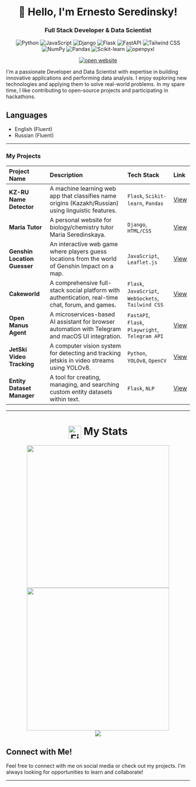 <div align="center">
<h1>👋 Hello, I'm Ernesto Seredinsky!</h1>
<h3>Full Stack Developer & Data Scientist</h3>

![Python](https://img.shields.io/badge/Python-3776AB?style=flat-square&logo=python&logoColor=white)
![JavaScript](https://img.shields.io/badge/JavaScript-F7DF1E?style=flat-square&logo=javascript&logoColor=black)
![Django](https://img.shields.io/badge/Django-092E20?style=flat-square&logo=django&logoColor=white)
![Flask](https://img.shields.io/badge/Flask-000000?style=flat-square&logo=flask&logoColor=white)
![FastAPI](https://img.shields.io/badge/FastAPI-009688?style=flat-square&logo=fastapi&logoColor=white)
![Tailwind CSS](https://img.shields.io/badge/Tailwind_CSS-38B2AC?style=flat-square&logo=tailwind-css&logoColor=white)
![NumPy](https://img.shields.io/badge/NumPy-013243?style=flat-square&logo=numpy&logoColor=white)
![Pandas](https://img.shields.io/badge/Pandas-150458?style=flat-square&logo=pandas&logoColor=white)
![Scikit-learn](https://img.shields.io/badge/Scikit_learn-F7931E?style=flat-square&logo=scikit-learn&logoColor=white)
![openpyxl](https://img.shields.io/badge/openpyxl-217346?style=flat-square&logo=microsoft-excel&logoColor=white)

  <a href="https://ernestoseredinsky.pythonanywhere.com/">
    <img src="https://img.shields.io/badge/||_‎_‎_‎_‎_OPEN WEBSITE_‎_‎_‎_‎||-0969DA?style=for-the-badge&logoColor=white" alt="open website">
  </a>
</div>

<span>I'm a passionate Developer and Data Scientist with expertise in building innovative applications and performing data analysis. I enjoy exploring new technologies and applying them to solve real-world problems. In my spare time, I like contributing to open-source projects and participating in hackathons.</span>

## Languages
- English (Fluent)
- Russian (Fluent)

---

### My Projects
| Project Name | Description | Tech Stack | Link |
| :--- | :--- | :--- | :--- |
| **KZ-RU Name Detector** | A machine learning web app that classifies name origins (Kazakh/Russian) using linguistic features. | `Flask`, `Scikit-learn`, `Pandas` | [View](https://github.com/ErnestoAizenberg/kz-ru-name-detector) |
| **Maria Tutor** | A personal website for biology/chemistry tutor Maria Seredinskaya. | `Django`, `HTML/CSS` | [View](https://github.com/ErnestoAizenberg/maria-tutor) |
| **Genshin Location Guesser** | An interactive web game where players guess locations from the world of Genshin Impact on a map. | `JavaScript`, `Leaflet.js` | [View](https://github.com/ErnestoAizenberg/Genshin-Location-Guesser) |
| **Cakeworld** | A comprehensive full-stack social platform with authentication, real-time chat, forum, and games. | `Flask`, `JavaScript`, `WebSockets`, `Tailwind CSS` | [View](https://github.com/ErnestoAizenberg/cakeworld) |
| **Open Manus Agent** | A microservices-based AI assistant for browser automation with Telegram and macOS UI integration. | `FastAPI`, `Flask`, `Playwright`, `Telegram API` | [View](https://github.com/ErnestoAizenberg/open-manus-agent) |
| **JetSki Video Tracking** | A computer vision system for detecting and tracking jetskis in video streams using YOLOv8. | `Python`, `YOLOv8`, `OpenCV` | [View](https://github.com/ErnestoAizenberg/jetski-tracker) |
| **Entity Dataset Manager** | A tool for creating, managing, and searching custom entity datasets within text. | `Flask`, `NLP` | [View](https://github.com/ErnestoAizenberg/entsearch) |

---

<h1 align="center" style="border-bottom: 0 !important;">
  <img src="https://raw.githubusercontent.com/Tarikul-Islam-Anik/Animated-Fluent-Emojis/master/Emojis/Travel%20and%20places/Fire.png" alt="Fire" width="35" height="35" style="vertical-align: middle !important;" />
  My Stats
</h1>

<div align="center">
  <img width="390" src="https://github-readme-streak-stats.herokuapp.com?user=ErnestoAizenberg&theme=dark&border_radius=10" />
  <img width="390" src="https://github-readme-stats.vercel.app/api?username=ErnestoAizenberg&show_icons=true&theme=vision-friendly-dark&border_radius=10" />
  <br/>
  <img src="https://github-readme-stats.vercel.app/api/top-langs/?username=ErnestoAizenberg&layout=compact&theme=vision-friendly-dark&border_radius=10&card_width=360" />
</div>

## Connect with Me!
Feel free to connect with me on social media or check out my projects. I'm always looking for opportunities to learn and collaborate! 

---

